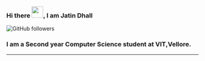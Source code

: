 ### Hi there <img src="https://raw.githubusercontent.com/MartinHeinz/MartinHeinz/master/wave.gif" width="30px">, I am Jatin Dhall
![GitHub followers](https://img.shields.io/github/followers/Jatin7385?style=social)

### I am a Second year Computer Science student at VIT,Vellore.
--- 
<!--

🧰 Toolbox

---


Here are some ideas to get you started:

- 🔭 I’m currently working on ...
- 🌱 I’m currently learning ...
- 👯 I’m looking to collaborate on ...
- 🤔 I’m looking for help with ...
- 💬 Ask me about ...
- 📫 How to reach me: ...
- 😄 Pronouns: ...
- ⚡ Fun fact: ...

---

## &#x1f4c8; My GitHub Stats

[![Top Langs](https://github-readme-stats.vercel.app/api/top-langs/?username=Jatin7385&hide=java,html,css&theme=radical)](https://github.com/anuraghazra/github-readme-stats)

[![Catalin's GitHub stats](https://github-readme-stats.vercel.app/api?username=Jatin7385&theme=radical)](https://github.com/anuraghazra/github-readme-stats)
-->
